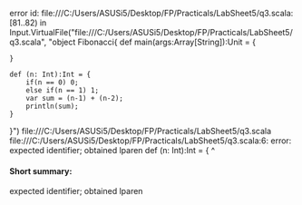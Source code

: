 error id: file:///C:/Users/ASUSi5/Desktop/FP/Practicals/LabSheet5/q3.scala:[81..82) in Input.VirtualFile("file:///C:/Users/ASUSi5/Desktop/FP/Practicals/LabSheet5/q3.scala", "object Fibonacci{
    def main(args:Array[String]):Unit = {

    }

    def (n: Int):Int = {
        if(n == 0) 0;
        else if(n == 1) 1;
        var sum = (n-1) + (n-2);
        println(sum);
    }
}")
file:///C:/Users/ASUSi5/Desktop/FP/Practicals/LabSheet5/q3.scala
file:///C:/Users/ASUSi5/Desktop/FP/Practicals/LabSheet5/q3.scala:6: error: expected identifier; obtained lparen
    def (n: Int):Int = {
        ^
#### Short summary: 

expected identifier; obtained lparen